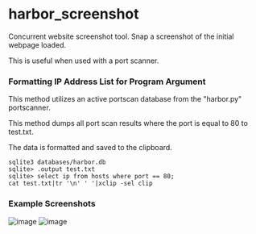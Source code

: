 # harbor_screenshot
Concurrent website screenshot tool. Snap a screenshot of the initial webpage loaded.

This is useful when used with a port scanner.

### Formatting IP Address List for Program Argument
This method utilizes an active portscan database from the "harbor.py" portscanner.

This method dumps all port scan results where the port is equal to 80 to test.txt.

The data is formatted and saved to the clipboard.

    sqlite3 databases/harbor.db
    sqlite> .output test.txt
    sqlite> select ip from hosts where port == 80;
    cat test.txt|tr '\n' ' '|xclip -sel clip


### Example Screenshots  

![image](https://user-images.githubusercontent.com/2483361/201503029-72c45603-4d4a-41d3-974d-77ae9326a381.png)
![image](https://user-images.githubusercontent.com/2483361/201503032-8033c7a3-4342-462e-8395-53cf48fd3aba.png)